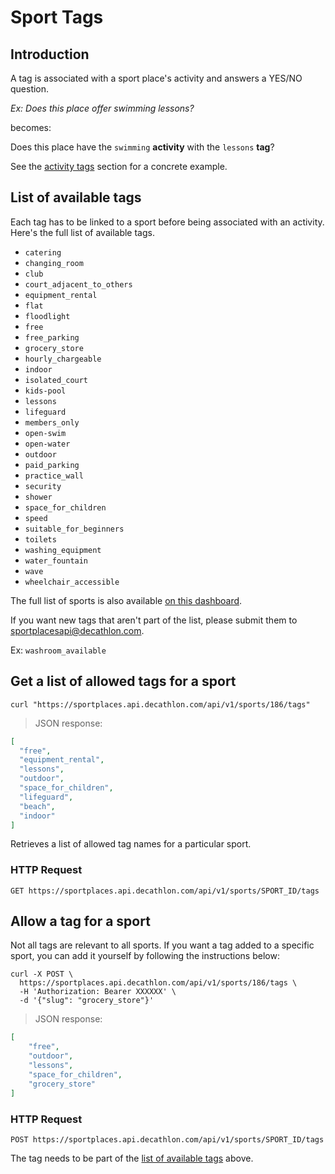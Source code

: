# Sport Tags

## Introduction

A tag is associated with a sport place's activity and answers a YES/NO question. 

_Ex: Does this place offer swimming lessons?_ 

becomes:

Does this place have the `swimming` **activity** with the `lessons` **tag**?

See the [activity tags](#activity-tags) section for a concrete example.

## List of available tags

Each tag has to be linked to a sport before being associated with an activity. Here's the full list of available tags.

* `catering`
* `changing_room`
* `club`
* `court_adjacent_to_others`
* `equipment_rental`
* `flat`
* `floodlight`
* `free`
* `free_parking`
* `grocery_store`
* `hourly_chargeable`
* `indoor`
* `isolated_court`
* `kids-pool`
* `lessons`
* `lifeguard`
* `members_only`
* `open-swim`
* `open-water`
* `outdoor`
* `paid_parking`
* `practice_wall`
* `security`
* `shower`
* `space_for_children`
* `speed`
* `suitable_for_beginners`
* `toilets`
* `washing_equipment`
* `water_fountain`
* `wave`
* `wheelchair_accessible`

The full list of sports is also available <a href="https://app.periscopedata.com/shared/92a812b0-d876-4dde-8d4a-b4b5b0a1f157?" target="_blank">on this dashboard</a>.

<aside class="notice">
If you want new tags that aren't part of the list, please submit them to
<a href="mailto:sportplacesapi@decathlon.com">sportplacesapi@decathlon.com</a>.

Ex: `washroom_available` 
</aside>

## Get a list of allowed tags for a sport

```shell
curl "https://sportplaces.api.decathlon.com/api/v1/sports/186/tags"
```

> JSON response:

```json
[
  "free",
  "equipment_rental",
  "lessons",
  "outdoor",
  "space_for_children",
  "lifeguard",
  "beach",
  "indoor"
]
```

Retrieves a list of allowed tag names for a particular sport.

### HTTP Request

`GET https://sportplaces.api.decathlon.com/api/v1/sports/SPORT_ID/tags`

## Allow a tag for a sport

Not all tags are relevant to all sports. If you want a tag added to a specific sport, you can add it yourself by following the instructions below:

```shell
curl -X POST \
  https://sportplaces.api.decathlon.com/api/v1/sports/186/tags \
  -H 'Authorization: Bearer XXXXXX' \
  -d '{"slug": "grocery_store"}'
```

> JSON response:

```json
[
    "free",
    "outdoor",
    "lessons",
    "space_for_children",
    "grocery_store"
]
```

### HTTP Request

`POST https://sportplaces.api.decathlon.com/api/v1/sports/SPORT_ID/tags`

The tag needs to be part of the [list of available tags](#sport-tags) above.
